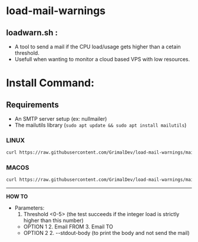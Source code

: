 # load-mail-warnings

## loadwarn.sh :

- A tool to send a mail if the CPU load/usage gets higher than a cetain threshold.
- Usefull when wanting to monitor a cloud based VPS with low resources.
  
# Install Command:

## Requirements
- An SMTP server setup (ex: nullmailer)
- The mailutils library (```sudo apt update && sudo apt install mailutils```)

### LINUX
```sh
curl https://raw.githubusercontent.com/GrimalDev/load-mail-warnings/main/loadwarn.sh -o loadwarn.sh ; sudo cp loadwarn.sh /bin/loadwarn ; sudo rm loadwarn.sh ; sudo chmod +x /bin/loadwarn
```
### MACOS
```sh
curl https://raw.githubusercontent.com/GrimalDev/load-mail-warnings/main/loadwarn.sh -o loadwarn.sh ; sudo cp loadwarn.sh /opt/homebrew/bin/loadwarn ; sudo rm loadwarn.sh ; sudo chmod +x /opt/homebrew/bin/loadwarn
```
---
**HOW TO**
- Parameters:
  1. Threshold <0-5> (the test succeeds if the integer load is strictly higher than this number)
  - OPTION 1
    2. Email FROM
    3. Email TO
  - OPTION 2
    2. --stdout-body (to print the body and not send the mail)

